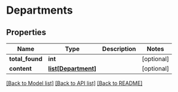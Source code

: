 # Departments

## Properties
Name | Type | Description | Notes
------------ | ------------- | ------------- | -------------
**total_found** | **int** |  | [optional] 
**content** | [**list[Department]**](Department.md) |  | [optional] 

[[Back to Model list]](../README.md#documentation-for-models) [[Back to API list]](../README.md#documentation-for-api-endpoints) [[Back to README]](../README.md)


